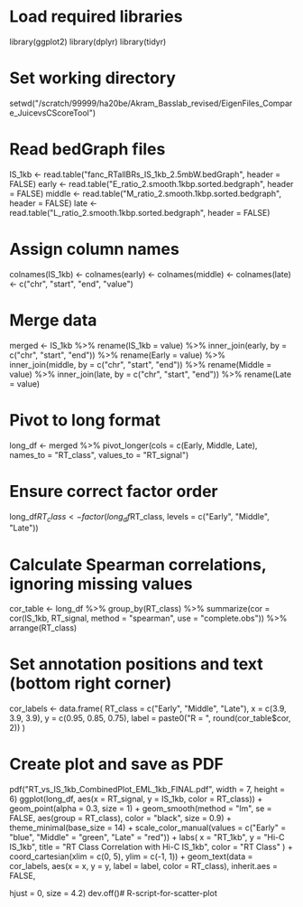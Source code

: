 # Load required libraries
library(ggplot2)
library(dplyr)
library(tidyr)
# Set working directory
setwd("/scratch/99999/ha20be/Akram_Basslab_revised/EigenFiles_Compare_JuicevsCScoreTool")
# Read bedGraph files
IS_1kb <- read.table("fanc_RTallBRs_IS_1kb_2.5mbW.bedGraph", header = FALSE)
early <- read.table("E_ratio_2.smooth.1kbp.sorted.bedgraph", header = FALSE)
middle <- read.table("M_ratio_2.smooth.1kbp.sorted.bedgraph", header = FALSE)
late <- read.table("L_ratio_2.smooth.1kbp.sorted.bedgraph", header = FALSE)
# Assign column names
colnames(IS_1kb) <- colnames(early) <- colnames(middle) <- colnames(late) <- c("chr", "start", "end", "value")
# Merge data
merged <- IS_1kb %>%
rename(IS_1kb = value) %>%
inner_join(early, by = c("chr", "start", "end")) %>%
rename(Early = value) %>%
inner_join(middle, by = c("chr", "start", "end")) %>%
rename(Middle = value) %>%
inner_join(late, by = c("chr", "start", "end")) %>%
rename(Late = value)
# Pivot to long format
long_df <- merged %>%
pivot_longer(cols = c(Early, Middle, Late), names_to = "RT_class", values_to = "RT_signal")
# Ensure correct factor order
long_df$RT_class <- factor(long_df$RT_class, levels = c("Early", "Middle", "Late"))
# Calculate Spearman correlations, ignoring missing values
cor_table <- long_df %>%
group_by(RT_class) %>%
summarize(cor = cor(IS_1kb, RT_signal, method = "spearman", use = "complete.obs")) %>%
arrange(RT_class)
# Set annotation positions and text (bottom right corner)
cor_labels <- data.frame(
RT_class = c("Early", "Middle", "Late"),
x = c(3.9, 3.9, 3.9),
y = c(0.95, 0.85, 0.75),
label = paste0("R = ", round(cor_table$cor, 2))
)
# Create plot and save as PDF
pdf("RT_vs_IS_1kb_CombinedPlot_EML_1kb_FINAL.pdf", width = 7, height = 6)
ggplot(long_df, aes(x = RT_signal, y = IS_1kb, color = RT_class)) +
geom_point(alpha = 0.3, size = 1) +
geom_smooth(method = "lm", se = FALSE, aes(group = RT_class), color = "black", size = 0.9) +
theme_minimal(base_size = 14) +
scale_color_manual(values = c("Early" = "blue", "Middle" = "green", "Late" = "red")) +
labs(
x = "RT_1kb",
y = "Hi-C IS_1kb",
title = "RT Class Correlation with Hi-C IS_1kb",
color = "RT Class"
) +
coord_cartesian(xlim = c(0, 5), ylim = c(-1, 1)) +
geom_text(data = cor_labels,
aes(x = x, y = y, label = label, color = RT_class),
inherit.aes = FALSE,

hjust = 0,
size = 4.2)
dev.off()# R-script-for-scatter-plot

